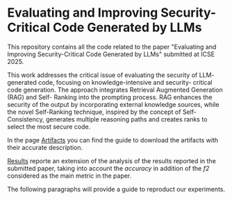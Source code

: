 # Evaluating and Improving Security-Critical Code Generated by LLMs

This repository contains all the code related to the paper "Evaluating and Improving Security-Critical Code Generated by LLMs" submitted at ICSE 2025.

This work addresses the critical issue of evaluating the security of LLM- generated code, focusing on knowledge-intensive and security- critical code generation. The approach integrates Retrieval Augmented Generation (RAG) and Self- Ranking into the prompting process. RAG enhances the security of the output by incorporating external knowledge sources, while the novel Self-Ranking technique, inspired by the concept of Self-Consistency, generates multiple reasoning paths and creates ranks to select the most secure code.

In the page [Artifacts](docs/artifacts.md) you can find the guide to download the artifacts with their accurate description.

[Results](docs/results.md) reporte an extension of the analysis of the results reported in the submitted paper, taking into account the *accuracy* in addition of the *f2* considered as the main metric in the paper.

The following paragraphs will provide a guide to reproduct our experiments.